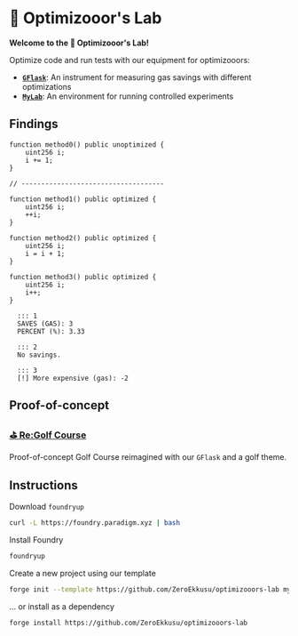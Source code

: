 # 🧪 Optimizooor's Lab

**Welcome to the 🧪 Optimizooor's Lab!**

Optimize code and run tests with our equipment for optimizooors:
- **[`GFlask`](src/GFlask.sol)**: An instrument for measuring gas savings with different optimizations
- **[`MyLab`](src/MyLab.sol)**: An environment for running controlled experiments

## Findings

```solidity
function method0() public unoptimized {
    uint256 i;
    i += 1;
}

// ------------------------------------

function method1() public optimized {
    uint256 i;
    ++i;
}

function method2() public optimized {
    uint256 i;
    i = i + 1;
}

function method3() public optimized {
    uint256 i;
    i++;
}
```

```text
  ::: 1
  SAVES (GAS): 3
  PERCENT (%): 3.33
  
  ::: 2
  No savings.
  
  ::: 3
  [!] More expensive (gas): -2
```

## Proof-of-concept

### [**⛳ Re:Golf Course**](https://github.com/ZeroEkkusu/re-golf-course)

Proof-of-concept Golf Course reimagined with our `GFlask` and a golf theme.

## Instructions

Download `foundryup`

```bash
curl -L https://foundry.paradigm.xyz | bash
```

Install Foundry

```bash
foundryup
```

Create a new project using our template

```bash
forge init --template https://github.com/ZeroEkkusu/optimizooors-lab my_lab
```

... or install as a dependency

```bash
forge install https://github.com/ZeroEkkusu/optimizooors-lab
```